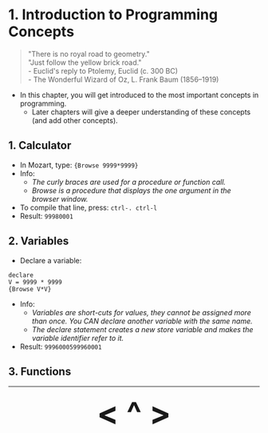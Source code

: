# 1. Introduction to Programming Concepts

>"There is no royal road to geometry."  
>"Just follow the yellow brick road."  
>\- Euclid's reply to Ptolemy, Euclid (c. 300 BC)  
>\- The Wonderful Wizard of Oz, L. Frank Baum (1856–1919)

- In this chapter, you will get introduced to the most important concepts in programming.
    - Later chapters will give a deeper understanding of these concepts (and add other concepts).

## 1. Calculator
- In Mozart, type: `{Browse 9999*9999}`
- Info:
    - *The curly braces are used for a procedure or function call.*
    - *Browse is a procedure that displays the one argument in the browser window.*
- To compile that line, press: `ctrl-. ctrl-l`
- Result: `99980001`

## 2. Variables
- Declare a variable:
```
declare
V = 9999 * 9999
{Browse V*V}
```
- Info:
    - *Variables are short-cuts for values, they cannot be assigned more than once. You CAN declare another variable with the same name.*
    - *The declare statement creates a new store variable and makes the variable identifier refer to it.*
- Result: `9996000599960001`

## 3. Functions


---

<div align="center"><b>
  <a href="Software.html" style="font-size:64px; text-decoration:none"> < </a>
  <a href="Contents.html" style="font-size:64px; text-decoration:none"> ^ </a>
  <a href="2-Declarative-Computation-Model.html" style="font-size:64px; text-decoration:none"> > </a>
</b></div>
